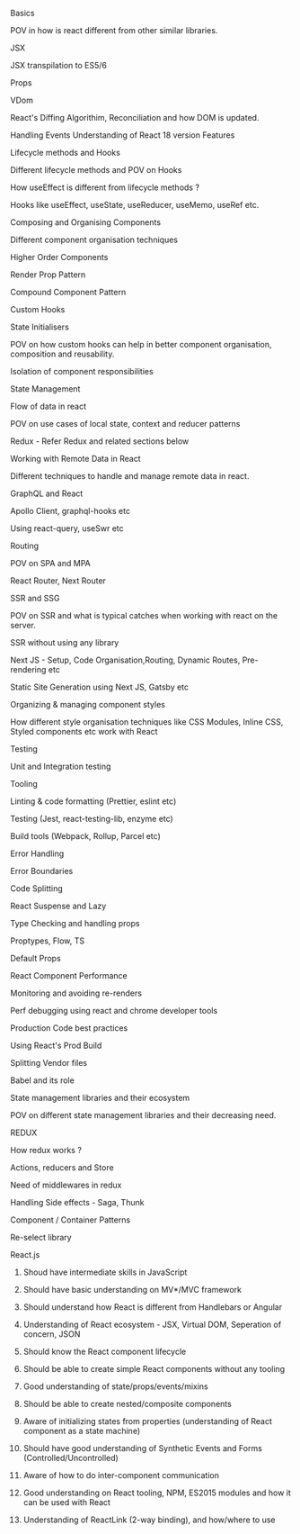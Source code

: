 Basics

POV in how is react different from other similar libraries.

JSX

JSX transpilation to ES5/6

Props

VDom

React's Diffing Algorithim, Reconciliation and how DOM is updated.

Handling Events
Understanding of React 18 version Features

Lifecycle methods and Hooks

Different lifecycle methods and POV on Hooks

How useEffect is different from lifecycle methods ?

Hooks like useEffect, useState, useReducer, useMemo, useRef etc.

Composing and Organising Components

Different component organisation techniques

Higher Order Components

Render Prop Pattern

Compound Component Pattern

Custom Hooks

State Initialisers

POV on how custom hooks can help in better component organisation, composition and reusability.

Isolation of component responsibilities

 

State Management

Flow of data in react

POV on use cases of local state, context and reducer patterns

Redux - Refer Redux and related sections below

Working with Remote Data in React

Different techniques to handle and manage remote data in react.

GraphQL and React

Apollo Client, graphql-hooks etc

Using react-query, useSwr etc

Routing

POV on SPA and MPA

React Router, Next Router

SSR and SSG

POV on SSR and what is typical catches when working with react on the server.

SSR without using any library

Next JS - Setup, Code Organisation,Routing,  Dynamic Routes, Pre-rendering etc

Static Site Generation using Next JS, Gatsby etc

Organizing & managing component styles

How different style organisation techniques like CSS Modules, Inline CSS, Styled components etc work with React

Testing

Unit and Integration testing

Tooling

Linting &  code formatting (Prettier, eslint etc)

Testing (Jest, react-testing-lib, enzyme etc)

Build tools (Webpack, Rollup, Parcel etc)

Error Handling

Error Boundaries

Code Splitting

React Suspense and Lazy

Type Checking and handling props

Proptypes, Flow, TS

Default Props

React Component Performance

Monitoring and avoiding re-renders

Perf debugging using react and chrome developer tools

Production Code best practices

Using React's Prod Build

Splitting Vendor files

Babel and its role

State management libraries and their ecosystem

POV on different state management libraries and their decreasing need.

 

REDUX

How redux works ?

Actions, reducers and Store

Need of middlewares in redux

Handling Side effects - Saga, Thunk

Component / Container Patterns

Re-select library

 

 

React.js

1. Shoud have intermediate skills in JavaScript
2. Should have basic understanding on MV*/MVC framework
3. Should understand how React is different from Handlebars or Angular
4. Understanding of React ecosystem - JSX, Virtual DOM, Seperation of concern, JSON
5. Should know the React component lifecycle
6. Should be able to create simple React components without any tooling
6. Good understanding of state/props/events/mixins

1. Should be able to create nested/composite components
2. Aware of initializing states from properties (understanding of React component as a state machine)
3. Should have good understanding of Synthetic Events and Forms (Controlled/Uncontrolled)
4. Aware of how to do inter-component communication
5. Good understanding on React tooling, NPM, ES2015 modules and how it can be used with React
6. Understanding of ReactLink (2-way binding), and how/where to use

 